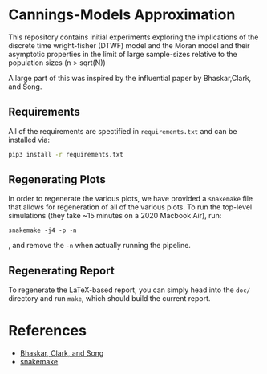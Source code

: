 # Cannings-Models Approximation

This repository contains initial experiments exploring the implications of the discrete time wright-fisher (DTWF) model and the Moran model and their asymptotic properties in the limit of large sample-sizes relative to the population sizes (n > sqrt(N))

A large part of this was inspired by the influential paper by Bhaskar,Clark, and Song.

## Requirements

All of the requirements are spectified in `requirements.txt` and can be installed via:

```bash
pip3 install -r requirements.txt
```

## Regenerating Plots

In order to regenerate the various plots, we have provided a `snakemake` file that allows for regeneration of all of the various plots. To run the top-level simulations (they take ~15 minutes on a 2020 Macbook Air), run:

```
snakemake -j4 -p -n
```

, and remove the `-n` when actually running the pipeline.

## Regenerating Report

To regenerate the LaTeX-based report, you can simply head into the `doc/` directory and run `make`, which should build the current report.

# References

- [Bhaskar, Clark, and Song](https://doi.org/10.1073/pnas.1322709111)
- [snakemake](https://snakemake.readthedocs.io/en/stable/)
